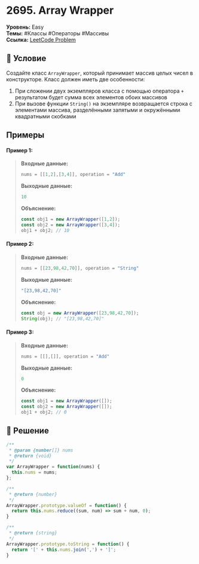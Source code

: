# 2695. Array Wrapper

**Уровень:** Easy  
**Темы:** #Классы #Операторы #Массивы  
**Ссылка:** [LeetCode Problem](https://leetcode.com/problems/array-wrapper/)

## 📜 Условие
Создайте класс `ArrayWrapper`, который принимает массив целых чисел в конструкторе. Класс должен иметь две особенности:

1. При сложении двух экземпляров класса с помощью оператора `+` результатом будет сумма всех элементов обоих массивов
2. При вызове функции `String()` на экземпляре возвращается строка с элементами массива, разделёнными запятыми и окружёнными квадратными скобками

## Примеры

#### **Пример 1:**  
> **Входные данные:**  
> ```javascript
> nums = [[1,2],[3,4]], operation = "Add"
> ```  
> **Выходные данные:**  
> ```javascript
> 10
> ```  
> **Объяснение:**  
> ```javascript
> const obj1 = new ArrayWrapper([1,2]);
> const obj2 = new ArrayWrapper([3,4]);
> obj1 + obj2; // 10
> ```

#### **Пример 2:**  
> **Входные данные:**  
> ```javascript
> nums = [[23,98,42,70]], operation = "String"
> ```  
> **Выходные данные:**  
> ```javascript
> "[23,98,42,70]"
> ```  
> **Объяснение:**  
> ```javascript
> const obj = new ArrayWrapper([23,98,42,70]);
> String(obj); // "[23,98,42,70]"
> ```

#### **Пример 3:**  
> **Входные данные:**  
> ```javascript
> nums = [[],[]], operation = "Add"
> ```  
> **Выходные данные:**  
> ```javascript
> 0
> ```  
> **Объяснение:**  
> ```javascript
> const obj1 = new ArrayWrapper([]);
> const obj2 = new ArrayWrapper([]);
> obj1 + obj2; // 0
> ```

## 🎯 Решение
```javascript
/**
 * @param {number[]} nums
 * @return {void}
 */
var ArrayWrapper = function(nums) {
  this.nums = nums;
};

/**
 * @return {number}
 */
ArrayWrapper.prototype.valueOf = function() {
  return this.nums.reduce((sum, num) => sum + num, 0);
}

/**
 * @return {string}
 */
ArrayWrapper.prototype.toString = function() {
  return '[' + this.nums.join(',') + ']';
}
```